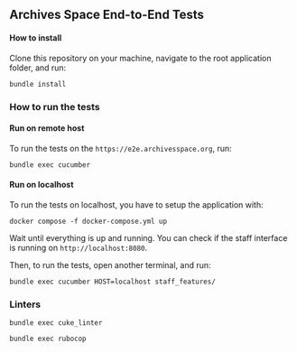 ## Archives Space End-to-End Tests

#### How to install

Clone this repository on your machine, navigate to the root application folder, and run:

```
bundle install
```

### How to run the tests

#### Run on remote host
To run the tests on the `https://e2e.archivesspace.org`, run:
```
bundle exec cucumber
```

#### Run on localhost
To run the tests on localhost, you have to setup the application with:

```
docker compose -f docker-compose.yml up
```

Wait until everything is up and running.
You can check if the staff interface is running on `http://localhost:8080`.

Then, to run the tests, open another terminal, and run:
```
bundle exec cucumber HOST=localhost staff_features/
```

### Linters
```
bundle exec cuke_linter
```

```
bundle exec rubocop
```
